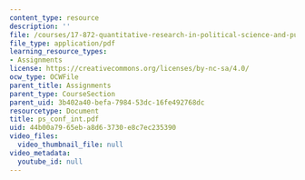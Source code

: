 ```yaml
---
content_type: resource
description: ''
file: /courses/17-872-quantitative-research-in-political-science-and-public-policy-spring-2004/44b00a7965eba8d63730e8c7ec235390_ps_conf_int.pdf
file_type: application/pdf
learning_resource_types:
- Assignments
license: https://creativecommons.org/licenses/by-nc-sa/4.0/
ocw_type: OCWFile
parent_title: Assignments
parent_type: CourseSection
parent_uid: 3b402a40-befa-7984-53dc-16fe492768dc
resourcetype: Document
title: ps_conf_int.pdf
uid: 44b00a79-65eb-a8d6-3730-e8c7ec235390
video_files:
  video_thumbnail_file: null
video_metadata:
  youtube_id: null
---
```

